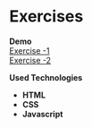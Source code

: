 # Exercises

<b>Demo</b>
<br>
[Exercise -1](https://denizkiskanc.github.io/Exercises/exercises-1) 
<br>
[Exercise -2](https://denizkiskanc.github.io/Exercises/exercises-2) 

<b>Used Technologies<b>
<ul>
  <li>HTML</li>
  <li>CSS</li>
  <li>Javascript</li>
</ul>
